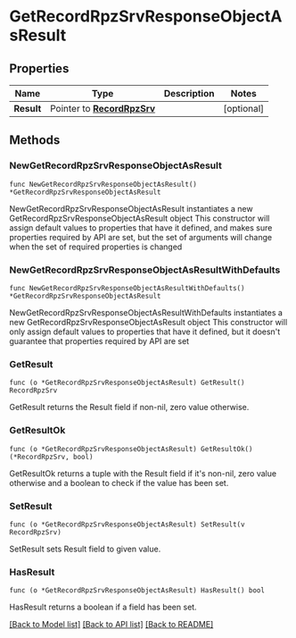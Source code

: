 # GetRecordRpzSrvResponseObjectAsResult

## Properties

Name | Type | Description | Notes
------------ | ------------- | ------------- | -------------
**Result** | Pointer to [**RecordRpzSrv**](RecordRpzSrv.md) |  | [optional] 

## Methods

### NewGetRecordRpzSrvResponseObjectAsResult

`func NewGetRecordRpzSrvResponseObjectAsResult() *GetRecordRpzSrvResponseObjectAsResult`

NewGetRecordRpzSrvResponseObjectAsResult instantiates a new GetRecordRpzSrvResponseObjectAsResult object
This constructor will assign default values to properties that have it defined,
and makes sure properties required by API are set, but the set of arguments
will change when the set of required properties is changed

### NewGetRecordRpzSrvResponseObjectAsResultWithDefaults

`func NewGetRecordRpzSrvResponseObjectAsResultWithDefaults() *GetRecordRpzSrvResponseObjectAsResult`

NewGetRecordRpzSrvResponseObjectAsResultWithDefaults instantiates a new GetRecordRpzSrvResponseObjectAsResult object
This constructor will only assign default values to properties that have it defined,
but it doesn't guarantee that properties required by API are set

### GetResult

`func (o *GetRecordRpzSrvResponseObjectAsResult) GetResult() RecordRpzSrv`

GetResult returns the Result field if non-nil, zero value otherwise.

### GetResultOk

`func (o *GetRecordRpzSrvResponseObjectAsResult) GetResultOk() (*RecordRpzSrv, bool)`

GetResultOk returns a tuple with the Result field if it's non-nil, zero value otherwise
and a boolean to check if the value has been set.

### SetResult

`func (o *GetRecordRpzSrvResponseObjectAsResult) SetResult(v RecordRpzSrv)`

SetResult sets Result field to given value.

### HasResult

`func (o *GetRecordRpzSrvResponseObjectAsResult) HasResult() bool`

HasResult returns a boolean if a field has been set.


[[Back to Model list]](../README.md#documentation-for-models) [[Back to API list]](../README.md#documentation-for-api-endpoints) [[Back to README]](../README.md)


